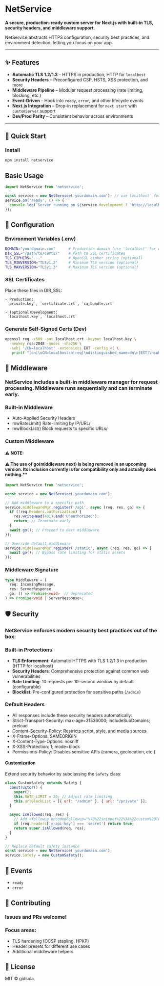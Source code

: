 # NetService

**A secure, production-ready custom server for Next.js with built-in TLS, security headers, and middleware support.**

NetService abstracts HTTPS configuration, security best practices, and environment detection, letting you focus on your app.

---

## ✨ Features

- **Automatic TLS 1.2/1.3** – HTTPS in production, HTTP for `localhost`
- **Security Headers** – Preconfigured CSP, HSTS, XSS protection, and more
- **Middleware Pipeline** – Modular request processing (rate limiting, blocking, etc.)
- **Event-Driven** – Hook into `ready`, `error`, and other lifecycle events
- **Next.js Integration** – Drop-in replacement for `next start` with `customServer` support
- **Dev/Prod Parity** – Consistent behavior across environments

---

## 🚀 Quick Start

### Install
```bash
npm install netservice
```

## Basic Usage
```JavaScript
import NetService from 'netservice';

const service = new NetService('yourdomain.com'); // use localhost` for development.
service.on('ready', () => {
  console.log(`Server running on ${service.development ? 'http://localhost' : 'https://yourdomain.com'}`);
});
```

## 🔧 Configuration  

### Environment Variables (.env)  

```bash
DOMAIN="yourdomain.com"      # Production domain (use 'localhost' for dev)  
DIR_SSL="/path/to/certs/"    # Path to SSL certificates  
TLS_CIPHERS="..."            # OpenSSL cipher string (optional)  
TLS_MINVERSION="TLSv1.2"     # Minimum TLS version (optional)  
TLS_MAXVERSION="TLSv1.3"     # Maximum TLS version (optional)  
```

### SSL Certificates   
Place these files in DIR_SSL:  
```
- Production:
 `private.key`, `certificate.crt`, `ca_bundle.crt` 

- (optional)Development:
 `localhost.key`, `localhost.crt`
```
### Generate Self-Signed Certs (Dev)  

```bash
openssl req -x509 -out localhost.crt -keyout localhost.key \
  -newkey rsa:2048 -nodes -sha256 \
  -subj '/CN=localhost' -extensions EXT -config <( \
   printf "[dn]\nCN=localhost\n[req]\ndistinguished_name=dn\n[EXT]\nsubjectAltName=DNS\:localhost\nkeyUsage=digitalSignature\nextendedKeyUsage=serverAuth")
```

## 🔗 Middleware
### NetService includes a built-in middleware manager for request processing. Middleware runs sequentially and can terminate early.  

### Built-in Middleware

- Auto-Applied Security Headers   
- mwRateLimit() Rate-limiting by IP/URL/  
- mwBlockList() Block requests to specific URLs/  

### Custom Middleware

#### ⚠️ NOTE:
#### ⚠️ The use of go(middleware next) is being removed in an upcoming version. Its inclusion currently is for compatibility only  and actually does nothing.** 

```JavaScript
import NetService from 'netservice';

const service = new NetService('yourdomain.com');

// Add middleware to a specific path
service.middlewareMgr.register('/api', async (req, res, go) => {
  if (!req.headers.authorization) {
    res.writeHead(401).end('Unauthorized');
    return; // Terminate early
  }
  await go(); // Proceed to next middleware
});

// Override default middleware
service.middlewareMgr.register('/static', async (req, res, go) => {
  await go(); // Bypass rate limiting for static assets
});
```

### Middleware Signature  

```TypeScript
type Middleware = (
  req: IncomingMessage,
  res: ServerResponse,
  go: () => Promise<void>  // deprecated
) => Promise<void | ServerResponse>;

```

## 🛡 Security  

### NetService enforces modern security best practices out of the box:  

### Built-in Protections
- **TLS Enforcement**: Automatic HTTPS with TLS 1.2/1.3 in production (HTTP for localhost)
- **Security Headers**: Comprehensive protection against common web vulnerabilities
- **Rate Limiting**: 10 requests per 10-second window by default (configurable)
- **Blocklist**: Pre-configured protection for sensitive paths (`/admin`)

### Default Headers
- All responses include these security headers automatically:
- Strict-Transport-Security: max-age=31536000; includeSubDomains; preload
- Content-Security-Policy: Restricts script, style, and media sources
- X-Frame-Options: SAMEORIGIN
- X-Content-Type-Options: nosniff
- X-XSS-Protection: 1; mode=block
- Permissions-Policy: Disables sensitive APIs (camera, geolocation, etc.)


#### Customization
Extend security behavior by subclassing the `Safety` class:

```javascript
class CustomSafety extends Safety {
  constructor() {
    super();
    this.RATE_LIMIT = 20; // Adjust rate limiting
    this.urlBlockList = [{ url: "/admin" }, { url: "/private" }];
  }

  async isAllowed(req, res) {
    // Add <followup encodedFollowup="%7B%22snippet%22%3A%22custom%20logic%20before%20default%20checks%22%2C%22question%22%3A%22What%20types%20of%20custom%20logic%20are%20typically%20added%20before%20the%20default%20security%20checks%3F%22%2C%22id%22%3A%22e4ff1b46-4d4f-4d89-9127-c82c418fc685%22%7D" />
    if (req.headers['x-api-key'] === 'secret') return true;
    return super.isAllowed(req, res);
  }
}

// Replace default safety instance
const service = new NetService('yourdomain.com');
service.Safety = new CustomSafety();

```

## 🔌 Events
- `ready`  
- `error`  


## 🤝 Contributing
### Issues and PRs welcome!  
### Focus areas:  

- TLS hardening (OCSP stapling, HPKP)  
- Header presets for different use cases  
- Additional middleware helpers  


## 📄 License  
MIT © gidsola